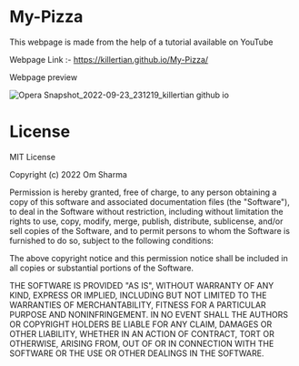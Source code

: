 # My-Pizza

This webpage is made from the help of a tutorial available on YouTube 

Webpage Link :- https://killertian.github.io/My-Pizza/

Webpage preview 

![Opera Snapshot_2022-09-23_231219_killertian github io](https://user-images.githubusercontent.com/77867638/192026478-36f636ab-2f5d-4ece-8872-1fe96501e882.png)

# License

MIT License

Copyright (c) 2022 Om Sharma

Permission is hereby granted, free of charge, to any person obtaining a copy of this software and associated documentation files (the "Software"), to deal in the Software without restriction, including without limitation the rights to use, copy, modify, merge, publish, distribute, sublicense, and/or sell copies of the Software, and to permit persons to whom the Software is furnished to do so, subject to the following conditions:

The above copyright notice and this permission notice shall be included in all copies or substantial portions of the Software.

THE SOFTWARE IS PROVIDED "AS IS", WITHOUT WARRANTY OF ANY KIND, EXPRESS OR IMPLIED, INCLUDING BUT NOT LIMITED TO THE WARRANTIES OF MERCHANTABILITY, FITNESS FOR A PARTICULAR PURPOSE AND NONINFRINGEMENT. IN NO EVENT SHALL THE AUTHORS OR COPYRIGHT HOLDERS BE LIABLE FOR ANY CLAIM, DAMAGES OR OTHER LIABILITY, WHETHER IN AN ACTION OF CONTRACT, TORT OR OTHERWISE, ARISING FROM, OUT OF OR IN CONNECTION WITH THE SOFTWARE OR THE USE OR OTHER DEALINGS IN THE SOFTWARE.
